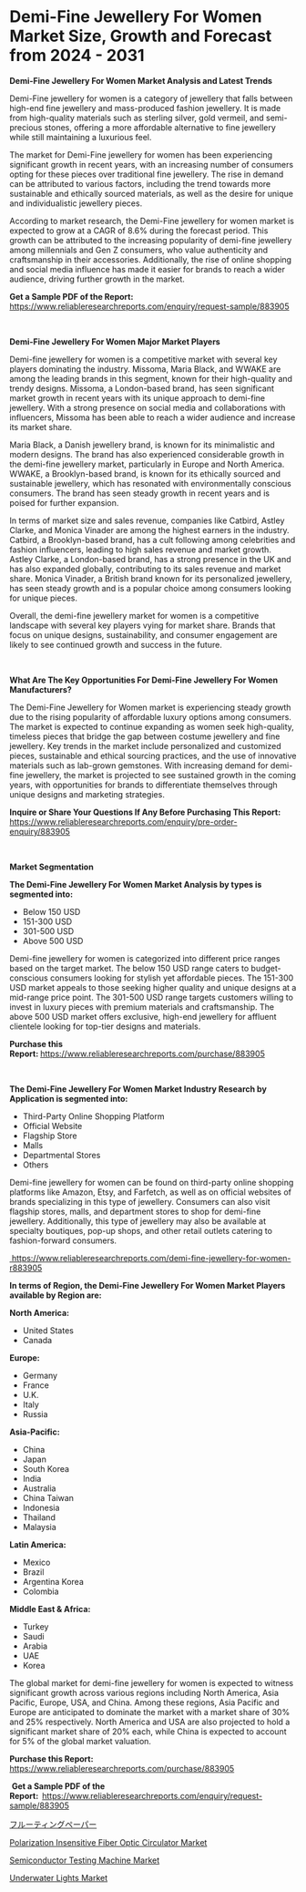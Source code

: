 <p><h1>Demi-Fine Jewellery For Women Market Size, Growth and Forecast from 2024 - 2031</h1></p><p><strong>Demi-Fine Jewellery For Women Market Analysis and Latest Trends</strong></p>
<p><p>Demi-Fine jewellery for women is a category of jewellery that falls between high-end fine jewellery and mass-produced fashion jewellery. It is made from high-quality materials such as sterling silver, gold vermeil, and semi-precious stones, offering a more affordable alternative to fine jewellery while still maintaining a luxurious feel.</p><p>The market for Demi-Fine jewellery for women has been experiencing significant growth in recent years, with an increasing number of consumers opting for these pieces over traditional fine jewellery. The rise in demand can be attributed to various factors, including the trend towards more sustainable and ethically sourced materials, as well as the desire for unique and individualistic jewellery pieces.</p><p>According to market research, the Demi-Fine jewellery for women market is expected to grow at a CAGR of 8.6% during the forecast period. This growth can be attributed to the increasing popularity of demi-fine jewellery among millennials and Gen Z consumers, who value authenticity and craftsmanship in their accessories. Additionally, the rise of online shopping and social media influence has made it easier for brands to reach a wider audience, driving further growth in the market.</p></p>
<p><strong>Get a Sample PDF of the Report:&nbsp;</strong> <a href="https://www.reliableresearchreports.com/enquiry/request-sample/883905">https://www.reliableresearchreports.com/enquiry/request-sample/883905</a></p>
<p>&nbsp;</p>
<p><strong>Demi-Fine Jewellery For Women Major Market Players</strong></p>
<p><p>Demi-fine jewellery for women is a competitive market with several key players dominating the industry. Missoma, Maria Black, and WWAKE are among the leading brands in this segment, known for their high-quality and trendy designs. Missoma, a London-based brand, has seen significant market growth in recent years with its unique approach to demi-fine jewellery. With a strong presence on social media and collaborations with influencers, Missoma has been able to reach a wider audience and increase its market share.</p><p>Maria Black, a Danish jewellery brand, is known for its minimalistic and modern designs. The brand has also experienced considerable growth in the demi-fine jewellery market, particularly in Europe and North America. WWAKE, a Brooklyn-based brand, is known for its ethically sourced and sustainable jewellery, which has resonated with environmentally conscious consumers. The brand has seen steady growth in recent years and is poised for further expansion.</p><p>In terms of market size and sales revenue, companies like Catbird, Astley Clarke, and Monica Vinader are among the highest earners in the industry. Catbird, a Brooklyn-based brand, has a cult following among celebrities and fashion influencers, leading to high sales revenue and market growth. Astley Clarke, a London-based brand, has a strong presence in the UK and has also expanded globally, contributing to its sales revenue and market share. Monica Vinader, a British brand known for its personalized jewellery, has seen steady growth and is a popular choice among consumers looking for unique pieces.</p><p>Overall, the demi-fine jewellery market for women is a competitive landscape with several key players vying for market share. Brands that focus on unique designs, sustainability, and consumer engagement are likely to see continued growth and success in the future.</p></p>
<p>&nbsp;</p>
<p><strong>What Are The Key Opportunities For Demi-Fine Jewellery For Women Manufacturers?</strong></p>
<p><p>The Demi-Fine Jewellery for Women market is experiencing steady growth due to the rising popularity of affordable luxury options among consumers. The market is expected to continue expanding as women seek high-quality, timeless pieces that bridge the gap between costume jewellery and fine jewellery. Key trends in the market include personalized and customized pieces, sustainable and ethical sourcing practices, and the use of innovative materials such as lab-grown gemstones. With increasing demand for demi-fine jewellery, the market is projected to see sustained growth in the coming years, with opportunities for brands to differentiate themselves through unique designs and marketing strategies.</p></p>
<p><strong>Inquire or Share Your Questions If Any Before Purchasing This Report:</strong> <a href="https://www.reliableresearchreports.com/enquiry/pre-order-enquiry/883905">https://www.reliableresearchreports.com/enquiry/pre-order-enquiry/883905</a></p>
<p>&nbsp;</p>
<p><strong>Market Segmentation</strong></p>
<p><strong>The Demi-Fine Jewellery For Women Market Analysis by types is segmented into:</strong></p>
<p><ul><li>Below 150 USD</li><li>151-300 USD</li><li>301-500 USD</li><li>Above 500 USD</li></ul></p>
<p><p>Demi-fine jewellery for women is categorized into different price ranges based on the target market. The below 150 USD range caters to budget-conscious consumers looking for stylish yet affordable pieces. The 151-300 USD market appeals to those seeking higher quality and unique designs at a mid-range price point. The 301-500 USD range targets customers willing to invest in luxury pieces with premium materials and craftsmanship. The above 500 USD market offers exclusive, high-end jewellery for affluent clientele looking for top-tier designs and materials.</p></p>
<p><strong>Purchase this Report:&nbsp;</strong><a href="https://www.reliableresearchreports.com/purchase/883905">https://www.reliableresearchreports.com/purchase/883905</a></p>
<p>&nbsp;</p>
<p><strong>The Demi-Fine Jewellery For Women Market Industry Research by Application is segmented into:</strong></p>
<p><ul><li>Third-Party Online Shopping Platform</li><li>Official Website</li><li>Flagship Store</li><li>Malls</li><li>Departmental Stores</li><li>Others</li></ul></p>
<p><p>Demi-fine jewellery for women can be found on third-party online shopping platforms like Amazon, Etsy, and Farfetch, as well as on official websites of brands specializing in this type of jewellery. Consumers can also visit flagship stores, malls, and department stores to shop for demi-fine jewellery. Additionally, this type of jewellery may also be available at specialty boutiques, pop-up shops, and other retail outlets catering to fashion-forward consumers.</p></p>
<p><a href="https://www.reliableresearchreports.com/demi-fine-jewellery-for-women-r883905">&nbsp;https://www.reliableresearchreports.com/demi-fine-jewellery-for-women-r883905</a></p>
<p><strong>In terms of Region, the Demi-Fine Jewellery For Women Market Players available by Region are:</strong></p>
<p>
    <p> <strong> North America: </strong>
        <ul>
            <li>United States</li>
            <li>Canada</li>
        </ul>
        </p> 
    <p> <strong> Europe: </strong>
        <ul>
            <li>Germany</li>
            <li>France</li>
            <li>U.K.</li>
            <li>Italy</li>
            <li>Russia</li>
        </ul>
        </p> 
    <p> <strong> Asia-Pacific: </strong>
        <ul>
            <li>China</li>
            <li>Japan</li>
            <li>South Korea</li>
            <li>India</li>
            <li>Australia</li>
            <li>China Taiwan</li>
            <li>Indonesia</li>
            <li>Thailand</li>
            <li>Malaysia</li>
        </ul>
        </p> 
    <p> <strong> Latin America: </strong>
        <ul>
            <li>Mexico</li>
            <li>Brazil</li>
            <li>Argentina Korea</li>
            <li>Colombia</li>
        </ul>
        </p> 
    <p> <strong> Middle East & Africa: </strong>
        <ul>
            <li>Turkey</li>
            <li>Saudi</li>
            <li>Arabia</li>
            <li>UAE</li>
            <li>Korea</li>
        </ul>
    </p>
    </p>
<p><p>The global market for demi-fine jewellery for women is expected to witness significant growth across various regions including North America, Asia Pacific, Europe, USA, and China. Among these regions, Asia Pacific and Europe are anticipated to dominate the market with a market share of 30% and 25% respectively. North America and USA are also projected to hold a significant market share of 20% each, while China is expected to account for 5% of the global market valuation.</p></p>
<p><strong>Purchase this Report: </strong><a href="https://www.reliableresearchreports.com/purchase/883905">https://www.reliableresearchreports.com/purchase/883905</a></p>
<p>&nbsp;<strong>Get a Sample PDF of the Report:&nbsp;&nbsp;</strong><a href="https://www.reliableresearchreports.com/enquiry/request-sample/883905">https://www.reliableresearchreports.com/enquiry/request-sample/883905</a></p>
<p><strong></strong></p>
<p><p><a href="https://github.com/ddwcuskozol07187/Market-Research-Report-List-3/blob/main/452895930595.md">フルーティングペーパー</a></p><p><a href="https://medium.com/@alanpeterson1911/polarization-insensitive-fiber-optic-circulator-market-emerging-trends-and-future-prospects-for-6db1d33e23f8">Polarization Insensitive Fiber Optic Circulator Market</a></p><p><a href="https://medium.com/@crystalwastonh89/semiconductor-testing-machine-market-share-and-new-trends-analysis-by-its-type-application-7ff16604db0a">Semiconductor Testing Machine Market</a></p><p><a href="https://github.com/BeauGrant71/Market-Research-Report-List-1/blob/main/underwater-lights-market.md">Underwater Lights Market</a></p></p>